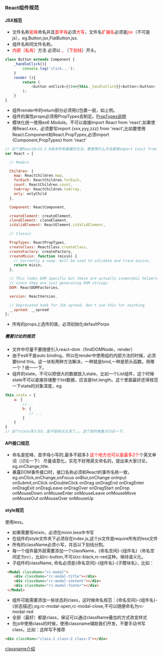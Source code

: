 ###  React组件规范
####  JSX规范
*  文件名称<font color=red>驼峰</font>命名并且<font color=red>首字母</font>必须<font color=red>大写</font>，文件名<font color=red>扩展名</font>必须是<font color=red>jsx</font>（不可是js），eg.Button.jsx,FlatButton.jsx.
*  组件名称同文件名称。
*  <font color=red>内部（私有）</font>方法 必须以  <font color=red> _ </font> （<font color=red>下划线</font>）开头。
```js
class Button extends Component {
    _handleClick(){
        console.log('click...');    
    }
    render (){
        return (
            <button onClick={()=>{this._handleClick}}>button</button>  
        );
    }
}
```
*  组件render中的return部分必须用()包裹一层，如上例。
*  组件的属性props必须用PropTypes去制定。[PropTypes说明](https://facebook.github.io/react/docs/component-specs.html#proptypes)
*  模块化统一使用es6 Module。不可以直接import React from 'react',如果使用React.xxx，必须要写import {xxx,yyy,zzz} from 'react',比如要使用React.Component和React.PropTypes,必须import {Component,PropTypes} from 'react'
```js
// 这个是React@v15.2.0版本所有暴露的方法，要使用什么方法直接import {xxx} from 'react' 即可。
var React = {

  // Modern

  Children: {
    map: ReactChildren.map,
    forEach: ReactChildren.forEach,
    count: ReactChildren.count,
    toArray: ReactChildren.toArray,
    only: onlyChild
  },

  Component: ReactComponent,

  createElement: createElement,
  cloneElement: cloneElement,
  isValidElement: ReactElement.isValidElement,

  // Classic

  PropTypes: ReactPropTypes,
  createClass: ReactClass.createClass,
  createFactory: createFactory,
  createMixin: function (mixin) {
    // Currently a noop. Will be used to validate and trace mixins.
    return mixin;
  },

  // This looks DOM specific but these are actually isomorphic helpers
  // since they are just generating DOM strings.
  DOM: ReactDOMFactories,

  version: ReactVersion,

  // Deprecated hook for JSX spread, don't use this for anything.
  __spread: __spread
};
```
*  所有的props上选传的值，必须初始化defaultPorps
#####  需要讨论的规范
*  文件中尽量不要随便引入react-dom（findDOMNode，render）
*  由于es6不是auto binding，所以在render中使用组的内部方法的时候，必须要bind this。这一块有两种方法解决，一种就是bind,一种是箭头函数。用哪一个？统一一下。
*  组件的state，不可以把很大的数据放入state，比如一个List组件，这个时候state不可以直接存储整个list数据，应该是list.length。这个里面最好还得规范一下state的对象深度，eg.
```js
this.state = {
    a: {
        //...
        b: {
           // ...
        }
    }
}
// 这个state深入为3，是不是有点太深了。。。这个到时候重点讨论一下。
```
####  API接口规范
*  命名是驼峰，首字母小写的,最多不超多3 <font color=red> 这个地方也可以是最多2个</font>个英文单词（讨论一下） 尽量语意化，实在不好用英文命名的，提出来大家讨论，eg.onChange,title.
*  暴露DOM事件接口时，接口名称必须和React的事件名称一致，eg.onClick,onChange,onFocus onBlur,onChange onInput onSubmit,onClick onDoubleClick onDrag onDragEnd onDragEnter onDragExit onDragLeave
onDragOver onDragStart onDrop onMouseDown onMouseEnter onMouseLeave
onMouseMove onMouseOut onMouseOver onMouseUp
####  style规范
使用less。
*   如果需要写mixin，必须在mixin.less中书写
*   在组件的style文件夹下必须存在index.js,这个js文件是require所有的less文件
*   所有的className必须小写，并且以下划线分割。
*   每一个组件最外层需要添加一个className，{命名空间}-{组件名}（命名空间定为rc），比如rc-button,不可以rc-black,rc-red这种。保持语义化。
*   子组件的className, 命名必须是{命名空间}-{组件名}-{子模块名}，比如：
```html
 <Modal className="rc-modal">
    <div className="rc-modal-title"></div>
    <div className="rc-modal-content"></div>
    <div className="rc-modal-footer"></div>
 </Modal>
```
*   组件可能需要添加一些状态的class，这时候命名规范：{命名空间}-{组件名}-{状态描述},eg.rc-modal-open,rc-modal-close,不可以随便命名为rc-modal-red
*   全部（最好）都是class，保证可以通过className叠加的方式改变样式
*   在js中使用class的时候，使用classname辅助我们开发，不要手动书写class，比如：这样写不推荐
```html
<div className="class-1 class-2 class-3"></div> 
```
[classname介绍](https://github.com/JedWatson/classnames)



